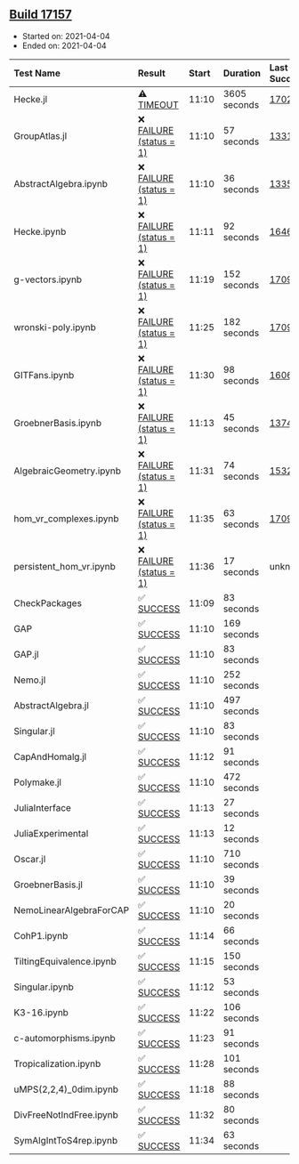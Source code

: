 ## [Build 17157](https://oscarci.mathematik.uni-kl.de/job/oscar/17157/)

* Started on: 2021-04-04
* Ended on: 2021-04-04

| Test Name    | Result | Start | Duration | Last Success | First Failure |
|:-------------|:-------|:------|:---------|:-------------|:--------------|
| Hecke.jl | ⚠ [TIMEOUT](https://oscarci.mathematik.uni-kl.de/job/oscar/17157/artifact/logs/build-17157/Hecke.jl.log) | 11:10 | 3605 seconds | [17022](https://oscarci.mathematik.uni-kl.de/job/oscar/17022/) | [17023](https://oscarci.mathematik.uni-kl.de/job/oscar/17023/) |
| GroupAtlas.jl | ❌ [FAILURE (status = 1)](https://oscarci.mathematik.uni-kl.de/job/oscar/17157/artifact/logs/build-17157/GroupAtlas.jl.log) | 11:10 | 57 seconds | [13311](https://oscarci.mathematik.uni-kl.de/job/oscar/13311/) | [13312](https://oscarci.mathematik.uni-kl.de/job/oscar/13312/) |
| AbstractAlgebra.ipynb | ❌ [FAILURE (status = 1)](https://oscarci.mathematik.uni-kl.de/job/oscar/17157/artifact/logs/build-17157/AbstractAlgebra.ipynb.log) | 11:10 | 36 seconds | [13355](https://oscarci.mathematik.uni-kl.de/job/oscar/13355/) | [13356](https://oscarci.mathematik.uni-kl.de/job/oscar/13356/) |
| Hecke.ipynb | ❌ [FAILURE (status = 1)](https://oscarci.mathematik.uni-kl.de/job/oscar/17157/artifact/logs/build-17157/Hecke.ipynb.log) | 11:11 | 92 seconds | [16463](https://oscarci.mathematik.uni-kl.de/job/oscar/16463/) | [16464](https://oscarci.mathematik.uni-kl.de/job/oscar/16464/) |
| g-vectors.ipynb | ❌ [FAILURE (status = 1)](https://oscarci.mathematik.uni-kl.de/job/oscar/17157/artifact/logs/build-17157/g-vectors.ipynb.log) | 11:19 | 152 seconds | [17099](https://oscarci.mathematik.uni-kl.de/job/oscar/17099/) | [17100](https://oscarci.mathematik.uni-kl.de/job/oscar/17100/) |
| wronski-poly.ipynb | ❌ [FAILURE (status = 1)](https://oscarci.mathematik.uni-kl.de/job/oscar/17157/artifact/logs/build-17157/wronski-poly.ipynb.log) | 11:25 | 182 seconds | [17098](https://oscarci.mathematik.uni-kl.de/job/oscar/17098/) | [17099](https://oscarci.mathematik.uni-kl.de/job/oscar/17099/) |
| GITFans.ipynb | ❌ [FAILURE (status = 1)](https://oscarci.mathematik.uni-kl.de/job/oscar/17157/artifact/logs/build-17157/GITFans.ipynb.log) | 11:30 | 98 seconds | [16068](https://oscarci.mathematik.uni-kl.de/job/oscar/16068/) | [16069](https://oscarci.mathematik.uni-kl.de/job/oscar/16069/) |
| GroebnerBasis.ipynb | ❌ [FAILURE (status = 1)](https://oscarci.mathematik.uni-kl.de/job/oscar/17157/artifact/logs/build-17157/GroebnerBasis.ipynb.log) | 11:13 | 45 seconds | [13748](https://oscarci.mathematik.uni-kl.de/job/oscar/13748/) | [13749](https://oscarci.mathematik.uni-kl.de/job/oscar/13749/) |
| AlgebraicGeometry.ipynb | ❌ [FAILURE (status = 1)](https://oscarci.mathematik.uni-kl.de/job/oscar/17157/artifact/logs/build-17157/AlgebraicGeometry.ipynb.log) | 11:31 | 74 seconds | [15322](https://oscarci.mathematik.uni-kl.de/job/oscar/15322/) | [15323](https://oscarci.mathematik.uni-kl.de/job/oscar/15323/) |
| hom_vr_complexes.ipynb | ❌ [FAILURE (status = 1)](https://oscarci.mathematik.uni-kl.de/job/oscar/17157/artifact/logs/build-17157/hom_vr_complexes.ipynb.log) | 11:35 | 63 seconds | [17099](https://oscarci.mathematik.uni-kl.de/job/oscar/17099/) | [17100](https://oscarci.mathematik.uni-kl.de/job/oscar/17100/) |
| persistent_hom_vr.ipynb | ❌ [FAILURE (status = 1)](https://oscarci.mathematik.uni-kl.de/job/oscar/17157/artifact/logs/build-17157/persistent_hom_vr.ipynb.log) | 11:36 | 17 seconds | unknown | unknown |
| CheckPackages | ✅ [SUCCESS](https://oscarci.mathematik.uni-kl.de/job/oscar/17157/artifact/logs/build-17157/CheckPackages.log) | 11:09 | 83 seconds |  |  |
| GAP | ✅ [SUCCESS](https://oscarci.mathematik.uni-kl.de/job/oscar/17157/artifact/logs/build-17157/GAP.log) | 11:10 | 169 seconds |  |  |
| GAP.jl | ✅ [SUCCESS](https://oscarci.mathematik.uni-kl.de/job/oscar/17157/artifact/logs/build-17157/GAP.jl.log) | 11:10 | 83 seconds |  |  |
| Nemo.jl | ✅ [SUCCESS](https://oscarci.mathematik.uni-kl.de/job/oscar/17157/artifact/logs/build-17157/Nemo.jl.log) | 11:10 | 252 seconds |  |  |
| AbstractAlgebra.jl | ✅ [SUCCESS](https://oscarci.mathematik.uni-kl.de/job/oscar/17157/artifact/logs/build-17157/AbstractAlgebra.jl.log) | 11:10 | 497 seconds |  |  |
| Singular.jl | ✅ [SUCCESS](https://oscarci.mathematik.uni-kl.de/job/oscar/17157/artifact/logs/build-17157/Singular.jl.log) | 11:10 | 83 seconds |  |  |
| CapAndHomalg.jl | ✅ [SUCCESS](https://oscarci.mathematik.uni-kl.de/job/oscar/17157/artifact/logs/build-17157/CapAndHomalg.jl.log) | 11:12 | 91 seconds |  |  |
| Polymake.jl | ✅ [SUCCESS](https://oscarci.mathematik.uni-kl.de/job/oscar/17157/artifact/logs/build-17157/Polymake.jl.log) | 11:10 | 472 seconds |  |  |
| JuliaInterface | ✅ [SUCCESS](https://oscarci.mathematik.uni-kl.de/job/oscar/17157/artifact/logs/build-17157/JuliaInterface.log) | 11:13 | 27 seconds |  |  |
| JuliaExperimental | ✅ [SUCCESS](https://oscarci.mathematik.uni-kl.de/job/oscar/17157/artifact/logs/build-17157/JuliaExperimental.log) | 11:13 | 12 seconds |  |  |
| Oscar.jl | ✅ [SUCCESS](https://oscarci.mathematik.uni-kl.de/job/oscar/17157/artifact/logs/build-17157/Oscar.jl.log) | 11:10 | 710 seconds |  |  |
| GroebnerBasis.jl | ✅ [SUCCESS](https://oscarci.mathematik.uni-kl.de/job/oscar/17157/artifact/logs/build-17157/GroebnerBasis.jl.log) | 11:10 | 39 seconds |  |  |
| NemoLinearAlgebraForCAP | ✅ [SUCCESS](https://oscarci.mathematik.uni-kl.de/job/oscar/17157/artifact/logs/build-17157/NemoLinearAlgebraForCAP.log) | 11:10 | 20 seconds |  |  |
| CohP1.ipynb | ✅ [SUCCESS](https://oscarci.mathematik.uni-kl.de/job/oscar/17157/artifact/logs/build-17157/CohP1.ipynb.log) | 11:14 | 66 seconds |  |  |
| TiltingEquivalence.ipynb | ✅ [SUCCESS](https://oscarci.mathematik.uni-kl.de/job/oscar/17157/artifact/logs/build-17157/TiltingEquivalence.ipynb.log) | 11:15 | 150 seconds |  |  |
| Singular.ipynb | ✅ [SUCCESS](https://oscarci.mathematik.uni-kl.de/job/oscar/17157/artifact/logs/build-17157/Singular.ipynb.log) | 11:12 | 53 seconds |  |  |
| K3-16.ipynb | ✅ [SUCCESS](https://oscarci.mathematik.uni-kl.de/job/oscar/17157/artifact/logs/build-17157/K3-16.ipynb.log) | 11:22 | 106 seconds |  |  |
| c-automorphisms.ipynb | ✅ [SUCCESS](https://oscarci.mathematik.uni-kl.de/job/oscar/17157/artifact/logs/build-17157/c-automorphisms.ipynb.log) | 11:23 | 91 seconds |  |  |
| Tropicalization.ipynb | ✅ [SUCCESS](https://oscarci.mathematik.uni-kl.de/job/oscar/17157/artifact/logs/build-17157/Tropicalization.ipynb.log) | 11:28 | 101 seconds |  |  |
| uMPS(2,2,4)_0dim.ipynb | ✅ [SUCCESS](https://oscarci.mathematik.uni-kl.de/job/oscar/17157/artifact/logs/build-17157/uMPS-2-2-4-_0dim.ipynb.log) | 11:18 | 88 seconds |  |  |
| DivFreeNotIndFree.ipynb | ✅ [SUCCESS](https://oscarci.mathematik.uni-kl.de/job/oscar/17157/artifact/logs/build-17157/DivFreeNotIndFree.ipynb.log) | 11:32 | 80 seconds |  |  |
| SymAlgIntToS4rep.ipynb | ✅ [SUCCESS](https://oscarci.mathematik.uni-kl.de/job/oscar/17157/artifact/logs/build-17157/SymAlgIntToS4rep.ipynb.log) | 11:34 | 63 seconds |  |  |
